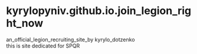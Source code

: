 # kyrylopyniv.github.io.join_legion_right_now

an_official_legion_recruiting_site_by kyrylo_dotzenko<br>
this is site dedicated for SPQR 
